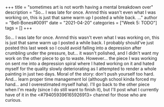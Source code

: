 +++
title = "sometimes art is not worth having a mental breakdown over"
description = "So... I was late for once. Annnd this wasn't even what I was working on, this is just that same warm up I posted a while back. ..."
author = "Bell-Bones#0091"
date = "2021-04-20"
categories = ["Week 5: TODO"]
tags = []
+++

So... I was late for once. Annnd this wasn't even what I was working on, this is just that same warm up I posted a while back. I probably should've just posted this last week so I could avoid falling into a depression after crumbling under the pressure, but... it wasn't polished, and I didn't want my work on the other piece to go to waste. However... the piece I was working on sent me into a depression spiral where I hated working on it and hated myself for the quality slowly deteriorating as I attempted to render a whole painting in just two days. Moral of the story: don't push yourself too hard. And... learn proper time management lol (although school kinda forced my hand... and I overestimated myself haha). I'll go back to the other piece when I'm ready (since I do still want to finish it), but I'll post what I currently have of it in the <#794059396165926913> channel for those who are curious.
